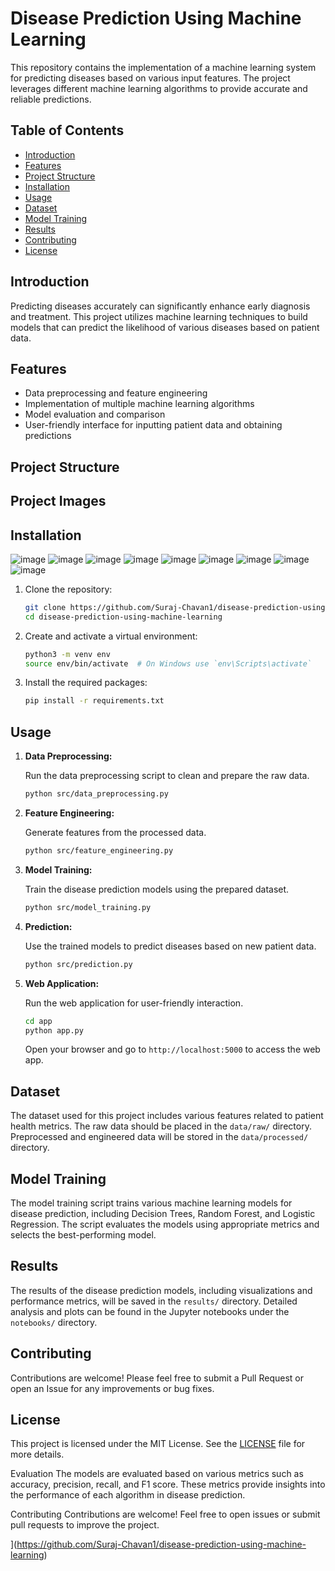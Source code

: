 # Disease Prediction Using Machine Learning

This repository contains the implementation of a machine learning system for predicting diseases based on various input features. The project leverages different machine learning algorithms to provide accurate and reliable predictions.

## Table of Contents

- [Introduction](#introduction)
- [Features](#features)
- [Project Structure](#project-structure)
- [Installation](#installation)
- [Usage](#usage)
- [Dataset](#dataset)
- [Model Training](#model-training)
- [Results](#results)
- [Contributing](#contributing)
- [License](#license)

## Introduction

Predicting diseases accurately can significantly enhance early diagnosis and treatment. This project utilizes machine learning techniques to build models that can predict the likelihood of various diseases based on patient data.

## Features

- Data preprocessing and feature engineering
- Implementation of multiple machine learning algorithms
- Model evaluation and comparison
- User-friendly interface for inputting patient data and obtaining predictions

## Project Structure


## Project Images


## Installation
![image](https://github.com/Suraj-Chavan1/disease-prediction-using-machine-learning/assets/113795475/10fbb9c7-7124-48a2-8fd7-6aac22e2e0ed)
![image](https://github.com/Suraj-Chavan1/disease-prediction-using-machine-learning/assets/113795475/e9e16565-f98c-4a9c-b80e-90f65882ac48)
![image](https://github.com/Suraj-Chavan1/disease-prediction-using-machine-learning/assets/113795475/e36605f3-c690-4e1a-b286-3a5f6c5764db)
![image](https://github.com/Suraj-Chavan1/disease-prediction-using-machine-learning/assets/113795475/4476332f-02f2-4c68-b51d-05e6b425f34d)
![image](https://github.com/Suraj-Chavan1/disease-prediction-using-machine-learning/assets/113795475/6934f50e-fd2b-4bda-9b45-124bc17f8322)
![image](https://github.com/Suraj-Chavan1/disease-prediction-using-machine-learning/assets/113795475/9947bb8f-8357-435f-848d-162fbe1eef60)
![image](https://github.com/Suraj-Chavan1/disease-prediction-using-machine-learning/assets/113795475/689d1f87-ced8-473b-86ea-ae9534001d4c)
![image](https://github.com/Suraj-Chavan1/disease-prediction-using-machine-learning/assets/113795475/99f42d7c-7320-4478-85d1-1f8c78d4ff6e)
![image](https://github.com/Suraj-Chavan1/disease-prediction-using-machine-learning/assets/113795475/013bbc2f-64eb-4056-a1d9-8900fe279007)









1. Clone the repository:

    ```bash
    git clone https://github.com/Suraj-Chavan1/disease-prediction-using-machine-learning.git
    cd disease-prediction-using-machine-learning
    ```

2. Create and activate a virtual environment:

    ```bash
    python3 -m venv env
    source env/bin/activate  # On Windows use `env\Scripts\activate`
    ```

3. Install the required packages:

    ```bash
    pip install -r requirements.txt
    ```

## Usage

1. **Data Preprocessing:**

    Run the data preprocessing script to clean and prepare the raw data.

    ```bash
    python src/data_preprocessing.py
    ```

2. **Feature Engineering:**

    Generate features from the processed data.

    ```bash
    python src/feature_engineering.py
    ```

3. **Model Training:**

    Train the disease prediction models using the prepared dataset.

    ```bash
    python src/model_training.py
    ```

4. **Prediction:**

    Use the trained models to predict diseases based on new patient data.

    ```bash
    python src/prediction.py
    ```

5. **Web Application:**

    Run the web application for user-friendly interaction.

    ```bash
    cd app
    python app.py
    ```

    Open your browser and go to `http://localhost:5000` to access the web app.

## Dataset

The dataset used for this project includes various features related to patient health metrics. The raw data should be placed in the `data/raw/` directory. Preprocessed and engineered data will be stored in the `data/processed/` directory.

## Model Training

The model training script trains various machine learning models for disease prediction, including Decision Trees, Random Forest, and Logistic Regression. The script evaluates the models using appropriate metrics and selects the best-performing model.

## Results

The results of the disease prediction models, including visualizations and performance metrics, will be saved in the `results/` directory. Detailed analysis and plots can be found in the Jupyter notebooks under the `notebooks/` directory.

## Contributing

Contributions are welcome! Please feel free to submit a Pull Request or open an Issue for any improvements or bug fixes.

## License

This project is licensed under the MIT License. See the [LICENSE](LICENSE) file for more details.

Evaluation
The models are evaluated based on various metrics such as accuracy, precision, recall, and F1 score. These metrics provide insights into the performance of each algorithm in disease prediction.

Contributing
Contributions are welcome! Feel free to open issues or submit pull requests to improve the project.

](https://github.com/Suraj-Chavan1/disease-prediction-using-machine-learning)
